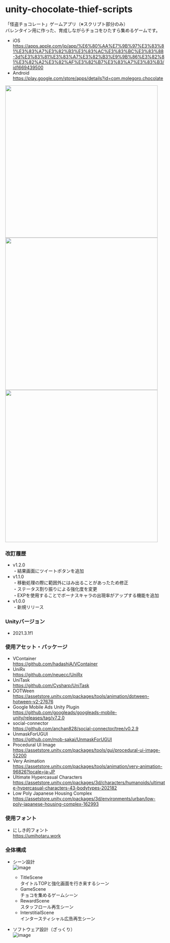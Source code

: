 # unity-chocolate-thief-scripts
「怪盗チョコレート」ゲームアプリ（※スクリプト部分のみ）<br>
バレンタイン用に作った、育成しながらチョコをひたすら集めるゲームです。<br>
- iOS<br>
https://apps.apple.com/jp/app/%E6%80%AA%E7%9B%97%E3%83%81%E3%83%A7%E3%82%B3%E3%83%AC%E3%83%BC%E3%83%88-3d%E3%83%81%E3%83%A7%E3%82%B3%E9%9B%86%E3%82%81%E3%82%A2%E3%82%AF%E3%82%B7%E3%83%A7%E3%83%B3/id1669439500
- Android<br>
https://play.google.com/store/apps/details?id=com.molegoro.chocolate
<img src="https://user-images.githubusercontent.com/77447256/218259846-baa1d0e1-31f6-4fa7-a146-139dffab6985.png" width="480px">
<img src="https://user-images.githubusercontent.com/77447256/218259893-a7ee2072-3016-49f0-89bf-8207ca06aaf2.png" width="480px">
<img src="https://user-images.githubusercontent.com/77447256/218259909-6a8d9151-b618-4306-8563-1a163935dc08.png" width="480px">

### 改訂履歴
- v1.2.0</br>・結果画面にツイートボタンを追加
- v1.1.0</br>・移動処理の際に範囲外にはみ出ることがあったため修正<br>
・ステータス割り振りによる強化度を変更<br>
・EXPを使用することでボーナスキャラの出現率がアップする機能を追加
- v1.0.0</br>・新規リリース
### Unityバージョン<br>
- 2021.3.1f1<br>
### 使用アセット・パッケージ<br>
- VContainer<br>https://github.com/hadashiA/VContainer
- UniRx<br>https://github.com/neuecc/UniRx
- UniTask<br>https://github.com/Cysharp/UniTask
- DOTWeen<br>https://assetstore.unity.com/packages/tools/animation/dotween-hotween-v2-27676
- Google Mobile Ads Unity Plugin<br>https://github.com/googleads/googleads-mobile-unity/releases/tag/v7.2.0
- social-connector<br>https://github.com/anchan828/social-connector/tree/v0.2.9
- UnmaskForUGUI<br>https://github.com/mob-sakai/UnmaskForUGUI
- Procedural UI Image<br>https://assetstore.unity.com/packages/tools/gui/procedural-ui-image-52200
- Very Animation<br>https://assetstore.unity.com/packages/tools/animation/very-animation-96826?locale=ja-JP
- Ultimate Hypercasual Characters<br>https://assetstore.unity.com/packages/3d/characters/humanoids/ultimate-hypercasual-characters-43-bodytypes-202182
- Low Poly Japanese Housing Complex<br>https://assetstore.unity.com/packages/3d/environments/urban/low-poly-japanese-housing-complex-162993
### 使用フォント<br>
- にしき的フォント<br>https://umihotaru.work
### 全体構成
- シーン設計<br>
![image](https://user-images.githubusercontent.com/77447256/218261124-8c57d104-6f90-44aa-8092-faa3aa3ededf.png)
  - TitleScene<br>タイトルTOPと強化画面を行き来するシーン
  - GameScene<br>チョコを集めるゲームシーン
  - RewardScene<br>スタッフロール再生シーン
  - InterstitialScene<br>インタースティシャル広告再生シーン
  
- ソフトウェア設計（ざっくり）<br>
![image](https://user-images.githubusercontent.com/77447256/218260673-8e385120-d8de-4963-b01d-d81bfa1a37bf.png)
